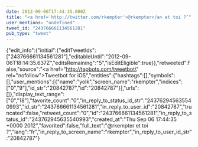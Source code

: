 ```yaml
---
date: 2012-09-06T17:44:35.000Z
title: "<a href='http://twitter.com/rkempter'>@rkempter</a> et toi ?″"
user_mentions: "undefined"
tweet_id: "243766661134561281"
pub_type: "tweet"
---
```

{"edit_info":{"initial":{"editTweetIds":["243766661134561281"],"editableUntil":"2012-09-06T18:14:35.637Z","editsRemaining":"5","isEditEligible":true}},"retweeted":false,"source":"<a href=\"http://tapbots.com/tweetbot\" rel=\"nofollow\">Tweetbot for iOS</a>","entities":{"hashtags":[],"symbols":[],"user_mentions":[{"name":"yolk","screen_name":"rkempter","indices":["0","9"],"id_str":"20842787","id":"20842787"}],"urls":[]},"display_text_range":["0","18"],"favorite_count":"0","in_reply_to_status_id_str":"243762945635540993","id_str":"243766661134561281","in_reply_to_user_id":"20842787","truncated":false,"retweet_count":"0","id":"243766661134561281","in_reply_to_status_id":"243762945635540993","created_at":"Thu Sep 06 17:44:35 +0000 2012","favorited":false,"full_text":"@rkempter et toi ?","lang":"fr","in_reply_to_screen_name":"rkempter","in_reply_to_user_id_str":"20842787"}
